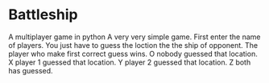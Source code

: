 # Battleship
A multiplayer game in python
A very very simple game.
First enter the name of players.
You just have to guess the loction the the ship of opponent.
The player who make first correct guess wins.
O nobody guessed that location.
X player 1 guessed that location.
Y player 2 guessed that location.
Z both has guessed.
